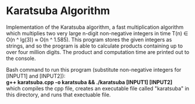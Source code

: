 # Karatsuba Algorithm
Implementation of the Karatsuba algorithm, a fast multiplication algorithm which multiplies two very large n-digit non-negative integers in time T(n) ∈ O(n ^ lg(3)) ≈ O(n ^ 1.585). This program stores the given integers as strings, and so the program is able to calculate products containing up to over four million digits. The product and computation time are printed out to the console.

Bash command to run this program (substitute non-negative integers for [INPUT1] and [INPUT2]):<br/>
**g++ karatsuba.cpp -o karatsuba && ./karatsuba [INPUT1] [INPUT2]**<br/>
which compiles the cpp file, creates an executable file called "karatsuba" in this directory, and runs that exectuable file.
